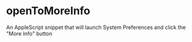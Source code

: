 # openToMoreInfo
An AppleScript snippet that will launch System Preferences and click the "More Info" button

